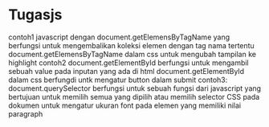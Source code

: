 # Tugasjs
contoh1
javascript dengan document.getElemensByTagName yang berfungsi untuk mengembalikan koleksi elemen dengan tag nama tertentu
document.getElemensByTagName dalam css untuk mengubah tampilan ke highlight
contoh2
document.getElementById berfungsi untuk mengambil sebuah value pada inputan yang ada di html
document.getElementById dalam css berfungdi untk mengatur button dalam submit
contoh3:
document.querySelector berfungsi untuk sebuah fungsi dari javascript yang bertujuan untuk memilih semua yang dipilih atau memilih selector CSS pada dokumen
untuk mengatur ukuran font pada elemen yang memiliki nilai paragraph
